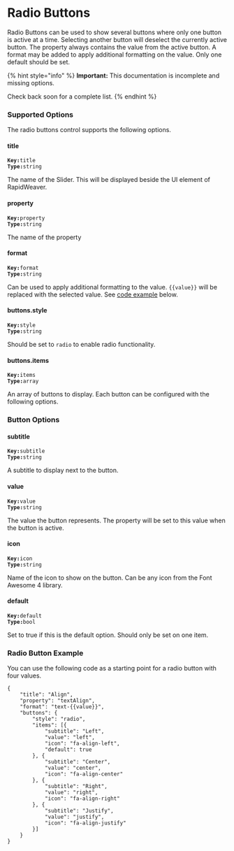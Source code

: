 # Radio Buttons

Radio Buttons can be used to show several buttons where only one button is active at a time. Selecting another button will deselect the currently active button. The property always contains the value from the active button. A format may be added to apply additional formatting on the value. Only one default should be set.

{% hint style="info" %}
**Important:** This documentation is incomplete and missing options.

Check back soon for a complete list.
{% endhint %}

### Supported Options <a href="#key-value-pairs-explained" id="key-value-pairs-explained"></a>

The radio buttons control supports the following options.

#### title

**`Key:`**`title`\
**`Type:`**`string`

The name of the Slider. This will be displayed beside the UI element of RapidWeaver.

#### property

**`Key:`**`property`\
**`Type:`**`string`

The name of the property

#### format

**`Key:`**`format`\
**`Type:`**`string`

Can be used to apply additional formatting to the value. `{{value}}` will be replaced with the selected value. See [code example](radio-buttons.md#radio-button-example) below.

#### buttons.style

**`Key:`**`style`\
**`Type:`**`string`

Should be set to `radio` to enable radio functionality.

#### buttons.items

**`Key:`**`items`\
**`Type:`**`array`

An array of buttons to display. Each button can be configured with the following options.

### Button Options <a href="#key-value-pairs-explained" id="key-value-pairs-explained"></a>

#### subtitle

**`Key:`**`subtitle`\
**`Type:`**`string`

A subtitle to display next to the button.

#### value

**`Key:`**`value`\
**`Type:`**`string`

The value the button represents. The property will be set to this value when the button is active.

#### icon

**`Key:`**`icon`\
**`Type:`**`string`

Name of the icon to show on the button. Can be any icon from the Font Awesome 4 library.

#### default

**`Key:`**`default`\
**`Type:`**`bool`

Set to true if this is the default option. Should only be set on one item.

### Radio Button Example

You can use the following code as a starting point for a radio button with four values.

```
{
    "title": "Align",
    "property": "textAlign",
    "format": "text-{{value}}",
    "buttons": {
        "style": "radio",
        "items": [{
            "subtitle": "Left",
            "value": "left",
            "icon": "fa-align-left",
            "default": true
        }, {
            "subtitle": "Center",
            "value": "center",
            "icon": "fa-align-center"
        }, {
            "subtitle": "Right",
            "value": "right",
            "icon": "fa-align-right"
        }, {
            "subtitle": "Justify",
            "value": "justify",
            "icon": "fa-align-justify"
        }]
    }
}
```

